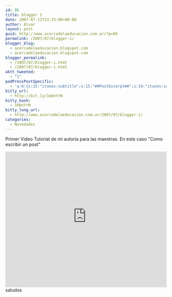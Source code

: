 ```yaml
---
id: 86
title: blogger I
date: 2007-07-11T13:33:00+00:00
author: Alvar
layout: post
guid: http://www.acercadelaeducacion.com.ar/?p=86
permalink: /2007/07/blogger-i/
blogger_blog:
  - acercadelaeducacion.blogspot.com
  - acercadelaeducacion.blogspot.com
blogger_permalink:
  - /2007/07/blogger-i.html
  - /2007/07/blogger-i.html
aktt_tweeted:
  - "1"
podPressPostSpecific:
  - 'a:6:{s:15:"itunes:subtitle";s:15:"##PostExcerpt##";s:14:"itunes:summary";s:15:"##PostExcerpt##";s:15:"itunes:keywords";s:17:"##WordPressCats##";s:13:"itunes:author";s:10:"##Global##";s:15:"itunes:explicit";s:7:"Default";s:12:"itunes:block";s:7:"Default";}'
bitly_url:
  - http://bit.ly/1mbnYrN
bitly_hash:
  - 1mbnYrN
bitly_long_url:
  - http://www.acercadelaeducacion.com.ar/2007/07/blogger-i/
categories:
  - Novedades
---
```

Primer Video Tutorial de mi autoría para las maestras.
En este caso "Como escribir un post"
<iframe width=504 height=424 frameborder="0" scrolling="no" src="http://www.screencast-o-matic.com/embed?sc=ciiX1aZU&w=500&np=0&v=2"></iframe>
saludos